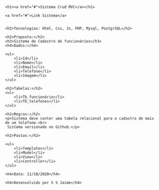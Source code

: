     <h1><a href="#">Sistema Crud MVC</a></h1>

    <a href="#">Link Sistema</a>
    

    <h2>Tecnologias: Html, Css, Js, PHP, Mysql, PostgrSQL</h2>

    <h2>Proposta:</h2>
    <h3>Sistema de Cadastro de funcionários</h3>
    <h4>Dados:</h4>

    <ul>
        <li>Id</li>
        <li>Nome</li>
        <li>Email</li>
        <li>Telefone</li>
        <li>Imagem</li>
    </ul>

    <h2>Tabelas:</h2>
    <ul>
        <li>Tb_funcionário</li>
        <li>Tb_telefones</li>
    </ul>

    <h2>Regras:</h2>
    <p>Sistema deve conter uma tabela relacional para o cadastro de mais de um telefone.<br>
     Sistema versionado no Github.</p>

    <h2>Pastas:</h2>

    <ul>
        <li>Templates</li>
        <li>Model</li>
        <li>View</li>
        <li>Controller</li>
    </ul>

    <h4>Data: 11/10/2020</h4>

    <h4>Desenvolvido por S S Jaime</h4>